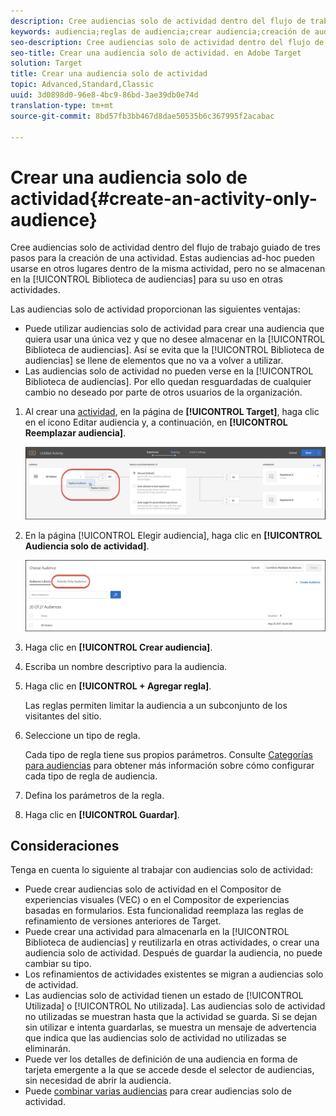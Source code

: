 ```yaml
---
description: Cree audiencias solo de actividad dentro del flujo de trabajo guiado de tres pasos para la creación de una actividad. Estas audiencias ad-hoc pueden usarse en otros lugares dentro de la misma actividad, pero no se almacenan en la biblioteca de audiencias para su uso en otras actividades.
keywords: audiencia;reglas de audiencia;crear audiencia;creación de audiencia;solo actividad;específica
seo-description: Cree audiencias solo de actividad dentro del flujo de trabajo guiado de tres pasos de Adobe Target para la creación de una actividad. Estas audiencias ad-hoc pueden usarse en otros lugares dentro de la misma actividad, pero no se almacenan en la biblioteca de audiencias para su uso en otras actividades.
seo-title: Crear una audiencia solo de actividad. en Adobe Target
solution: Target
title: Crear una audiencia solo de actividad
topic: Advanced,Standard,Classic
uuid: 3d0898d0-96e8-4bc9-86bd-3ae39db0e74d
translation-type: tm+mt
source-git-commit: 8bd57fb3bb467d8dae50535b6c367995f2acabac

---
```



# Crear una audiencia solo de actividad{#create-an-activity-only-audience}

Cree audiencias solo de actividad dentro del flujo de trabajo guiado de tres pasos para la creación de una actividad. Estas audiencias ad-hoc pueden usarse en otros lugares dentro de la misma actividad, pero no se almacenan en la [!UICONTROL Biblioteca de audiencias] para su uso en otras actividades.

Las audiencias solo de actividad proporcionan las siguientes ventajas:

* Puede utilizar audiencias solo de actividad para crear una audiencia que quiera usar una única vez y que no desee almacenar en la [!UICONTROL Biblioteca de audiencias]. Así se evita que la [!UICONTROL Biblioteca de audiencias] se llene de elementos que no va a volver a utilizar.
* Las audiencias solo de actividad no pueden verse en la [!UICONTROL Biblioteca de audiencias]. Por ello quedan resguardadas de cualquier cambio no deseado por parte de otros usuarios de la organización.

1. Al crear una [actividad](../c-activities/activities.md#concept_D317A95A1AB54674BA7AB65C7985BA03), en la página de **[!UICONTROL Target]**, haga clic en el icono Editar audiencia y, a continuación, en **[!UICONTROL Reemplazar audiencia]**.

   ![Resultado del paso](assets/edit_audience.png)

1. En la página [!UICONTROL Elegir audiencia], haga clic en **[!UICONTROL Audiencia solo de actividad]**.

   ![](assets/activity-only-aud.png)

1. Haga clic en **[!UICONTROL Crear audiencia]**.
1. Escriba un nombre descriptivo para la audiencia.
1. Haga clic en **[!UICONTROL + Agregar regla]**.

   Las reglas permiten limitar la audiencia a un subconjunto de los visitantes del sitio.

1. Seleccione un tipo de regla.

   Cada tipo de regla tiene sus propios parámetros. Consulte [Categorías para audiencias](../c-target/c-audiences/c-target-rules/target-rules.md#concept_E3A77E42F1644503A829B5107B20880D) para obtener más información sobre cómo configurar cada tipo de regla de audiencia.

1. Defina los parámetros de la regla.
1. Haga clic en **[!UICONTROL Guardar]**.

## Consideraciones

Tenga en cuenta lo siguiente al trabajar con audiencias solo de actividad:

* Puede crear audiencias solo de actividad en el Compositor de experiencias visuales (VEC) o en el Compositor de experiencias basadas en formularios. Esta funcionalidad reemplaza las reglas de refinamiento de versiones anteriores de Target.
* Puede crear una actividad para almacenarla en la [!UICONTROL Biblioteca de audiencias] y reutilizarla en otras actividades, o crear una audiencia solo de actividad. Después de guardar la audiencia, no puede cambiar su tipo.
* Los refinamientos de actividades existentes se migran a audiencias solo de actividad.
* Las audiencias solo de actividad tienen un estado de [!UICONTROL Utilizada] o [!UICONTROL No utilizada]. Las audiencias solo de actividad no utilizadas se muestran hasta que la actividad se guarda. Si se dejan sin utilizar e intenta guardarlas, se muestra un mensaje de advertencia que indica que las audiencias solo de actividad no utilizadas se eliminarán.
* Puede ver los detalles de definición de una audiencia en forma de tarjeta emergente a la que se accede desde el selector de audiencias, sin necesidad de abrir la audiencia.
* Puede [combinar varias audiencias](../c-target/combining-multiple-audiences.md#concept_A7386F1EA4394BD2AB72399C225981E5) para crear audiencias solo de actividad.

